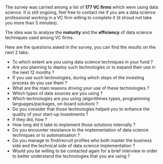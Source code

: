 The survey was carried among a list of **177 VC firms** which were using data science. It is still ongoing, feel free to contact me if you are a data science professional working in a VC firm willing to complete it (it shoud not take you more than 5 minutes).

The idea was to analyse the **maturity** and the **efficiency** of data science techniques used among VC firms.

Here are the questions asked in the survey, you can find the results on the next 2 tabs:

- To which extent are you using data science techniques in your fund ?
- Are you planning to deploy such technologies or to expand their use in the next 12 months ?
- If you use such technologies, during which steps of the investing process do you use them ?
- What are the main reasons driving your use of these technologies ?
- Which types of data sources are you using ?
- Which technologies are you using (algorithmes types, programming languages/packages, on-board solution) ?
- Do you consider that those technologies helped you to enhance the quality of your start-up investments ?
- If they did, how ?
- How long did it take to implement those solutions internally ?
- Do you encounter resistance to the implementation of data science techniques or to automatisation ?
- Do you manage to find/recruit profiles who both master the business side and the technical side of data science implementation ?
- Would you be willing to be contacted again for a brief interview in order to better understand the technologies that you are using ?